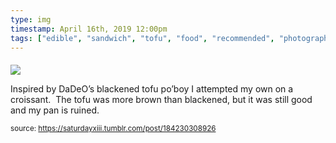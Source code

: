 ```yaml
---
type: img
timestamp: April 16th, 2019 12:00pm
tags: ["edible", "sandwich", "tofu", "food", "recommended", "photography"]
---
```

####
<img src="https://saturdayxiii.github.io/media/184230308926.jpg"/>
                                                                                          
Inspired by DaDeO’s blackened tofu po’boy I attempted my own on a croissant.  The tofu was more brown than blackened, but it was still good and my pan is ruined.
 
                                    
                
                
                
                
                                
<small>source: https://saturdayxiii.tumblr.com/post/184230308926</small>